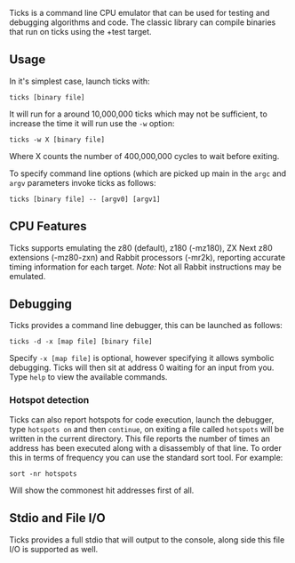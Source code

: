 Ticks is a command line CPU emulator that can be used for testing and debugging algorithms and code. The classic library can compile binaries that run on ticks using the +test target.

## Usage

In it's simplest case, launch ticks with:

    ticks [binary file]

It will run for a around 10,000,000 ticks which may not be sufficient, to increase the time it will run use the `-w` option:

    ticks -w X [binary file]

Where X counts the number of 400,000,000 cycles to wait before exiting.

To specify command line options (which are picked up main in the `argc` and `argv` parameters invoke ticks as follows:

    ticks [binary file] -- [argv0] [argv1]

## CPU Features

Ticks supports emulating the z80 (default), z180 (-mz180), ZX Next z80 extensions (-mz80-zxn) and Rabbit processors (-mr2k), reporting accurate timing information for each target. _Note:_ Not all Rabbit instructions may be emulated.

## Debugging

Ticks provides a command line debugger, this can be launched as follows:

    ticks -d -x [map file] [binary file]

Specify `-x [map file]` is optional, however specifying it allows symbolic debugging. Ticks will then sit at address 0 waiting for an input from you. Type `help` to view the available commands.

### Hotspot detection

Ticks can also report hotspots for code execution, launch the debugger, type `hotspots on` and then `continue`, on exiting a file called `hotspots` will be written in the current directory. This file reports the number of times an address has been executed along with a disassembly of that line. To order this in terms of frequency you can use the standard sort tool. For example:

    sort -nr hotspots

Will show the commonest hit addresses first of all.

## Stdio and File I/O

Ticks provides a full stdio that will output to the console, along side this file I/O is supported as well.
